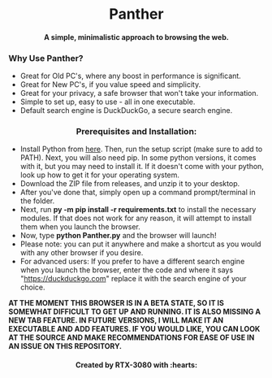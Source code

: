 <h1 align="center">Panther</h1>

<h4 align="center">A simple, minimalistic approach to browsing the web.</h4>





<h3 align="left">Why Use Panther?</h3>

* Great for Old PC's, where any boost in performance is significant.
* Great for New PC's, if you value speed and simplicity.
* Great for your privacy, a safe browser that won't take your information.
* Simple to set up, easy to use - all in one executable.
* Default search engine is DuckDuckGo, a secure search engine.
<h3 align="center">Prerequisites and Installation:</h3>

* Install Python from [here](https://www.python.org/downloads/). Then, run the setup script (make sure to add to PATH). Next, you will also need pip. In some python versions, it comes with it, but you may need to install it. If it doesn't come with your python, look up how to get it for your operating system.
* Download the ZIP file from releases, and unzip it to your desktop.
* After you've done that, simply open up a command prompt/terminal in the folder.
* Next, run **py -m pip install -r requirements.txt** to install the necessary modules. If that does not work for any reason, it will attempt to install them when you launch the browser.
* Now, type **python Panther.py** and the browser will launch!
* Please note: you can put it anywhere and make a shortcut as you would with any other browser if you desire. 
* For advanced users: If you prefer to have a different search engine when you launch the browser, enter the code and where it says "https://duckduckgo.com" replace it with the search engine of your choice. 

**AT THE MOMENT THIS BROWSER IS IN A BETA STATE, SO IT IS SOMEWHAT DIFFICULT TO GET UP AND RUNNING. IT IS ALSO MISSING A NEW TAB FEATURE. IN FUTURE VERSIONS, I WILL MAKE IT AN EXECUTABLE AND ADD FEATURES. IF YOU WOULD LIKE, YOU CAN LOOK AT THE SOURCE AND MAKE RECOMMENDATIONS FOR EASE OF USE IN AN ISSUE ON THIS REPOSITORY.**

<h4 align="center">Created by RTX-3080 with :hearts:</h3>
